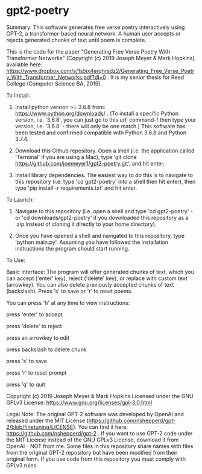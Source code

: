 # gpt2-poetry

Summary: This software generates free verse poetry interactively using GPT-2, a transformer-based neural network. A human user accepts or rejects generated chunks of text until poem is complete.

This is the code for the paper "Generating Free Verse Poetry With Transformer Networks" (Copyright (c) 2019 Joseph Meyer & Mark Hopkins), available here: https://www.dropbox.com/s/1s5ix4erqhrsdz2/Generating_Free_Verse_Poetry_With_Transformer_Networks.pdf?dl=0 . It is my senior thesis for Reed College (Computer Science BA, 2019).




To Install:

1) Install python version >= 3.6.8 from: https://www.python.org/downloads/ . (To install a specific Python version, i.e. '3.6.8', you can just go to this url, command-f then type your version, i.e. '3.6.8' - there will only be one match.)
This software has been tested and confirmed compatible with Python 3.6.8 and Python 3.7.4.

2) Download this Github repository. Open a shell (i.e. the application called 'Terminal' if you are using a Mac), type 'git clone https://github.com/joemeyer1/gpt2-poetry.git', and hit enter.

3) Install library dependencies. The easiest way to do this is to navigate to this repository (i.e. type 'cd gpt2-poetry' into a shell then hit enter), then type 'pip install -r requirements.txt' and hit enter.



To Launch:

1) Navigate to this repository (i.e. open a shell and type 'cd gpt2-poetry' - or 'cd downloads/gpt2-poetry' if you downloaded this repository as a .zip instead of cloning it directly to your home directory).

2) Once you have opened a shell and navigated to this repository, type 'python main.py'. Assuming you have followed the installation instructions the program should start running.



To Use:

Basic Interface: The program will offer generated chunks of text, which you can accept ('enter' key), reject ('delete' key), or replace with custom text (arrowkey). You can also delete previously accepted chunks of text (backslash). Press 's' to save or 'r' to reset poems.


You can press 'h' at any time to view instructions:

press 'enter' to accept

press 'delete' to reject

press an arrowkey to edit

press backslash to delete chunk

press 's' to save

press 'r' to reset prompt

press 'q' to quit


Copyright (c) 2019 Joseph Meyer & Mark Hopkins Licensed under the GNU GPLv3 License: https://www.gnu.org/licenses/gpl-3.0.html

Legal Note: The original GPT-2 software was developed by OpenAI and released under the MIT License (https://github.com/nshepperd/gpt-2/blob/finetuning/LICENSE). You can find it here: https://github.com/nshepperd/gpt-2 . If you want to use GPT-2 code under the MIT License instead of the GNU GPLv3 License, download it from OpenAI - NOT from me. Some files in this repository share names with files from the original GPT-2 repository but have been modified from their original form. If you use code from this repository you must comply with GPLv3 rules.
